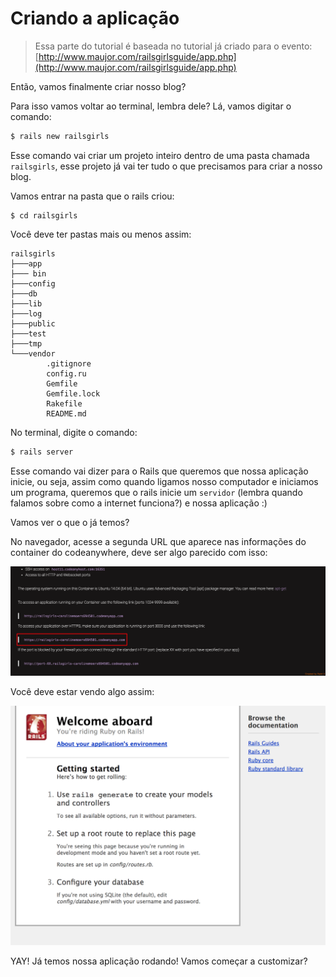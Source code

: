 # Criando a aplicação

> Essa parte do tutorial é baseada no tutorial já criado para o evento: [http://www.maujor.com/railsgirlsguide/app.php](http://www.maujor.com/railsgirlsguide/app.php)

Então, vamos finalmente criar nosso blog?

Para isso vamos voltar ao terminal, lembra dele? Lá, vamos digitar o comando:

```sh
$ rails new railsgirls
```

Esse comando vai criar um projeto inteiro dentro de uma pasta chamada `railsgirls`, esse projeto já vai ter tudo o que precisamos para criar a nosso blog.


Vamos entrar na pasta que o rails criou:
```
$ cd railsgirls
```

Você deve ter pastas mais ou menos assim:

```
railsgirls
├───app
├─── bin
├───config
├───db
├───lib
├───log
├───public
├───test
├───tmp
└───vendor
        .gitignore
        config.ru
        Gemfile
        Gemfile.lock
        Rakefile
        README.md

```

No terminal, digite o comando:

```sh
$ rails server
```
Esse comando vai dizer para o Rails que queremos que nossa aplicação inicie, ou seja, assim como quando ligamos nosso computador e iniciamos um programa, queremos que o rails inicie um `servidor` (lembra quando falamos sobre como a internet funciona?) e nossa aplicação :)

Vamos ver o que o já temos?

No navegador, acesse a segunda URL que aparece nas informações do container do codeanywhere, deve ser algo parecido com isso:

![URL aplicação](../images/rails/url.png)

Você deve estar vendo algo assim:

![Primeira tela app](../images/rails/app_inicial.png)

YAY! Já temos nossa aplicação rodando! Vamos começar a customizar?

